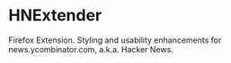 # HNExtender
Firefox Extension. Styling and usability enhancements for news.ycombinator.com, a.k.a. Hacker News.
